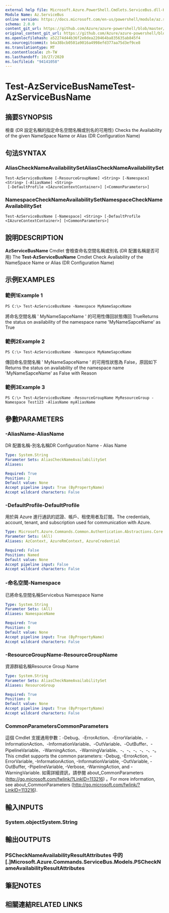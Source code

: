 ```yaml
---
external help file: Microsoft.Azure.PowerShell.Cmdlets.ServiceBus.dll-Help.xml
Module Name: Az.ServiceBus
online version: https://docs.microsoft.com/en-us/powershell/module/az.servicebus/test-azservicebusname
schema: 2.0.0
content_git_url: https://github.com/Azure/azure-powershell/blob/master/src/ServiceBus/ServiceBus/help/Test-AzServiceBusName.md
original_content_git_url: https://github.com/Azure/azure-powershell/blob/master/src/ServiceBus/ServiceBus/help/Test-AzServiceBusName.md
ms.openlocfilehash: a52274d44b36f2e0dea220464ba835635ab845f4
ms.sourcegitcommit: b4a38bcb0501a9016a4998efd377aa75d3ef9ce8
ms.translationtype: MT
ms.contentlocale: zh-TW
ms.lasthandoff: 10/27/2020
ms.locfileid: "94141058"
---
```

# <span data-ttu-id="74c0a-101">Test-AzServiceBusName</span><span class="sxs-lookup"><span data-stu-id="74c0a-101">Test-AzServiceBusName</span></span>

## <span data-ttu-id="74c0a-102">摘要</span><span class="sxs-lookup"><span data-stu-id="74c0a-102">SYNOPSIS</span></span>
<span data-ttu-id="74c0a-103">檢查 (DR 設定名稱的指定命名空間名稱或別名的可用性) </span><span class="sxs-lookup"><span data-stu-id="74c0a-103">Checks the Availability of the given NameSpace Name or Alias (DR Configuration Name)</span></span> 

## <span data-ttu-id="74c0a-104">句法</span><span class="sxs-lookup"><span data-stu-id="74c0a-104">SYNTAX</span></span>

### <span data-ttu-id="74c0a-105">AliasCheckNameAvailabilitySet</span><span class="sxs-lookup"><span data-stu-id="74c0a-105">AliasCheckNameAvailabilitySet</span></span>
```
Test-AzServiceBusName [-ResourceGroupName] <String> [-Namespace] <String> [-AliasName] <String>
 [-DefaultProfile <IAzureContextContainer>] [<CommonParameters>]
```

### <span data-ttu-id="74c0a-106">NamespaceCheckNameAvailabilitySet</span><span class="sxs-lookup"><span data-stu-id="74c0a-106">NamespaceCheckNameAvailabilitySet</span></span>
```
Test-AzServiceBusName [-Namespace] <String> [-DefaultProfile <IAzureContextContainer>] [<CommonParameters>]
```

## <span data-ttu-id="74c0a-107">說明</span><span class="sxs-lookup"><span data-stu-id="74c0a-107">DESCRIPTION</span></span>
<span data-ttu-id="74c0a-108">**AzServiceBusName** Cmdlet 會檢查命名空間名稱或別名 (DR 配置名稱是否可用) </span><span class="sxs-lookup"><span data-stu-id="74c0a-108">The **Test-AzServiceBusName** Cmdlet Check Availability of the NameSpace Name or Alias (DR Configuration Name)</span></span>

## <span data-ttu-id="74c0a-109">示例</span><span class="sxs-lookup"><span data-stu-id="74c0a-109">EXAMPLES</span></span>

### <span data-ttu-id="74c0a-110">範例1</span><span class="sxs-lookup"><span data-stu-id="74c0a-110">Example 1</span></span>
```
PS C:\> Test-AzServiceBusName -Namespace MyNameSapceName
```

<span data-ttu-id="74c0a-111">將命名空間名稱 ' MyNameSapceName ' 的可用性傳回狀態傳回 True</span><span class="sxs-lookup"><span data-stu-id="74c0a-111">Returns the status on availability of the namespace name 'MyNameSapceName' as True</span></span>

### <span data-ttu-id="74c0a-112">範例2</span><span class="sxs-lookup"><span data-stu-id="74c0a-112">Example 2</span></span>
```
PS C:\> Test-AzServiceBusName -Namespace MyNameSapceName
```

<span data-ttu-id="74c0a-113">傳回命名空間名稱 ' MyNameSapceName ' 的可用性狀態為 False，原因如下</span><span class="sxs-lookup"><span data-stu-id="74c0a-113">Returns the status on availability of the namespace name 'MyNameSapceName' as False with Reason</span></span>

### <span data-ttu-id="74c0a-114">範例3</span><span class="sxs-lookup"><span data-stu-id="74c0a-114">Example 3</span></span>
```
PS C:\> Test-AzServiceBusName -ResourceGroupName MyResourceGroup -Namespace Test123 -AliasName myAliasName
```

## <span data-ttu-id="74c0a-115">參數</span><span class="sxs-lookup"><span data-stu-id="74c0a-115">PARAMETERS</span></span>

### <span data-ttu-id="74c0a-116">-AliasName</span><span class="sxs-lookup"><span data-stu-id="74c0a-116">-AliasName</span></span>
<span data-ttu-id="74c0a-117">DR 配置名稱-別名名稱</span><span class="sxs-lookup"><span data-stu-id="74c0a-117">DR Configuration Name - Alias Name</span></span>

```yaml
Type: System.String
Parameter Sets: AliasCheckNameAvailabilitySet
Aliases:

Required: True
Position: 2
Default value: None
Accept pipeline input: True (ByPropertyName)
Accept wildcard characters: False
```

### <span data-ttu-id="74c0a-118">-DefaultProfile</span><span class="sxs-lookup"><span data-stu-id="74c0a-118">-DefaultProfile</span></span>
<span data-ttu-id="74c0a-119">用於與 Azure 進行通訊的認證、帳戶、租使用者及訂閱。</span><span class="sxs-lookup"><span data-stu-id="74c0a-119">The credentials, account, tenant, and subscription used for communication with Azure.</span></span>

```yaml
Type: Microsoft.Azure.Commands.Common.Authentication.Abstractions.Core.IAzureContextContainer
Parameter Sets: (All)
Aliases: AzContext, AzureRmContext, AzureCredential

Required: False
Position: Named
Default value: None
Accept pipeline input: False
Accept wildcard characters: False
```

### <span data-ttu-id="74c0a-120">-命名空間</span><span class="sxs-lookup"><span data-stu-id="74c0a-120">-Namespace</span></span>
<span data-ttu-id="74c0a-121">已將命名空間名稱</span><span class="sxs-lookup"><span data-stu-id="74c0a-121">Servicebus Namespace Name</span></span>

```yaml
Type: System.String
Parameter Sets: (All)
Aliases: NamespaceName

Required: True
Position: 0
Default value: None
Accept pipeline input: True (ByPropertyName)
Accept wildcard characters: False
```

### <span data-ttu-id="74c0a-122">-ResourceGroupName</span><span class="sxs-lookup"><span data-stu-id="74c0a-122">-ResourceGroupName</span></span>
<span data-ttu-id="74c0a-123">資源群組名稱</span><span class="sxs-lookup"><span data-stu-id="74c0a-123">Resource Group Name</span></span>

```yaml
Type: System.String
Parameter Sets: AliasCheckNameAvailabilitySet
Aliases: ResourceGroup

Required: True
Position: 0
Default value: None
Accept pipeline input: True (ByPropertyName)
Accept wildcard characters: False
```

### <span data-ttu-id="74c0a-124">CommonParameters</span><span class="sxs-lookup"><span data-stu-id="74c0a-124">CommonParameters</span></span>
<span data-ttu-id="74c0a-125">這個 Cmdlet 支援通用參數：-Debug、-ErrorAction、-ErrorVariable、-InformationAction、-InformationVariable、-OutVariable、-OutBuffer、-PipelineVariable、-WarningAction、-WarningVariable、-、-、-、-、-、-。</span><span class="sxs-lookup"><span data-stu-id="74c0a-125">This cmdlet supports the common parameters: -Debug, -ErrorAction, -ErrorVariable, -InformationAction, -InformationVariable, -OutVariable, -OutBuffer, -PipelineVariable, -Verbose, -WarningAction, and -WarningVariable.</span></span> <span data-ttu-id="74c0a-126">如需詳細資訊，請參閱 about_CommonParameters (http://go.microsoft.com/fwlink/?LinkID=113216) 。</span><span class="sxs-lookup"><span data-stu-id="74c0a-126">For more information, see about_CommonParameters (http://go.microsoft.com/fwlink/?LinkID=113216).</span></span>

## <span data-ttu-id="74c0a-127">輸入</span><span class="sxs-lookup"><span data-stu-id="74c0a-127">INPUTS</span></span>

### <span data-ttu-id="74c0a-128">System.object</span><span class="sxs-lookup"><span data-stu-id="74c0a-128">System.String</span></span>

## <span data-ttu-id="74c0a-129">輸出</span><span class="sxs-lookup"><span data-stu-id="74c0a-129">OUTPUTS</span></span>

### <span data-ttu-id="74c0a-130">PSCheckNameAvailabilityResultAttributes 中的 [.]</span><span class="sxs-lookup"><span data-stu-id="74c0a-130">Microsoft.Azure.Commands.ServiceBus.Models.PSCheckNameAvailabilityResultAttributes</span></span>

## <span data-ttu-id="74c0a-131">筆記</span><span class="sxs-lookup"><span data-stu-id="74c0a-131">NOTES</span></span>

## <span data-ttu-id="74c0a-132">相關連結</span><span class="sxs-lookup"><span data-stu-id="74c0a-132">RELATED LINKS</span></span>
